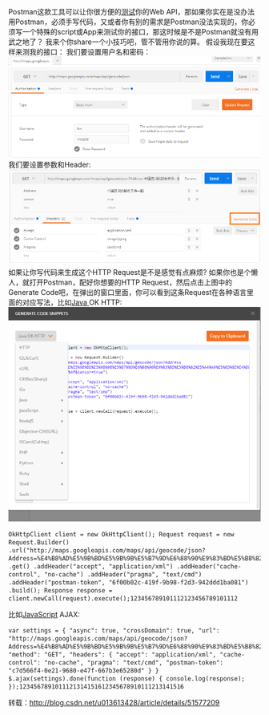 Postman这款工具可以让你很方便的[测试](http://lib.csdn.net/base/softwaretest)你的Web API，那如果你实在是没办法用Postman，必须手写代码，又或者你有别的需求是Postman没法实现的，你必须写一个特殊的script或App来测试你的接口，那这时候是不是Postman就没有用武之地了？ 
我来个你share一个小技巧吧，管不管用你说的算。 
假设我现在要这样来测我的接口： 
我们要设置用户名和密码： 
![这里写图片描述](image-201710201457/0.8544332345762389.png) 
我们要设置参数和Header: 
![这里写图片描述](image-201710201457/0.12489547963929737.png) 
如果让你写代码来生成这个HTTP Request是不是感觉有点麻烦? 如果你也是个懒人，就打开Postman，配好你想要的HTTP Request，然后点击上图中的Generate Code吧，在弹出的窗口里面，你可以看到这条Request在各种语言里面的对应写法，比如[Java ](http://lib.csdn.net/base/java)OK HTTP: 
![这里写图片描述](image-201710201457/0.5770533809497316.png)

```
OkHttpClient client = new OkHttpClient(); Request request = new Request.Builder() .url("http://maps.googleapis.com/maps/api/geocode/json?Address=%E4%B8%AD%E5%9B%BD%E5%9B%9B%E5%B7%9D%E6%88%90%E9%83%BD%E5%B8%82%E5%A4%A9%E5%8D%8E%E4%B8%80%E8%B7%AF&sensor=true") .get() .addHeader("accept", "application/xml") .addHeader("cache-control", "no-cache") .addHeader("pragma", "text/cmd") .addHeader("postman-token", "6f00b02c-419f-9b98-f2d3-942ddd1ba081") .build(); Response response = client.newCall(request).execute();123456789101112123456789101112
```

比如[JavaScript](http://lib.csdn.net/base/javascript) AJAX:

```
var settings = { "async": true, "crossDomain": true, "url": "http://maps.googleapis.com/maps/api/geocode/json?Address=%E4%B8%AD%E5%9B%BD%E5%9B%9B%E5%B7%9D%E6%88%90%E9%83%BD%E5%B8%82%E5%A4%A9%E5%8D%8E%E4%B8%80%E8%B7%AF&sensor=true", "method": "GET", "headers": { "accept": "application/xml", "cache-control": "no-cache", "pragma": "text/cmd", "postman-token": "c7d566f4-0e21-9680-e47f-667b3e65280d" } } $.ajax(settings).done(function (response) { console.log(response); });1234567891011121314151612345678910111213141516

```

转载：http://blog.csdn.net/u013613428/article/details/51577209